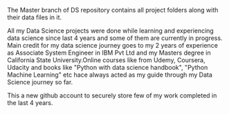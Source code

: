 The Master branch of DS repository contains all project folders along with their data files in it.

All my Data Science projects were done while learning and experiencing data science since last 4 years and some of them are currently in progress. Main credit for my data science journey goes to my 2 years of experience as Associate System Engineer in IBM Pvt Ltd and my Masters degree in California State University.Online courses like from Udemy, Coursera, Udacity and books like "Python with data science handbook", "Python Machine Learning" etc hace always acted as my guide through my Data Science journey so far. 

This a new github account to securely store few of my work completed in the last 4 years. 
